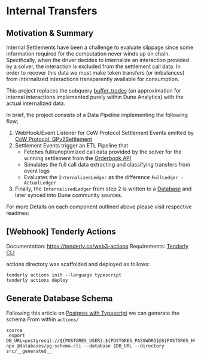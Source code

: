 # Internal Transfers

## Motivation & Summary

Internal Settlements have been a challenge to evaluate slippage since some information
required for the computation never winds up on chain.
Specifically, when the driver decides to internalize an interaction provided by a solver,
the interaction is excluded from the settlement call data.
In order to recover this data we must make token transfers (or imbalances) from
internalized interactions transparently available for consumption.

This project replaces the subquery
[buffer_trades](https://github.com/cowprotocol/solver-rewards/blob/c7e9c85706decb1a1be28d639ee34e35646bca50/queries/dune_v2/period_slippage.sql#L239-L309)
(an approximation for internal interactions implemented purely within Dune Analytics) with the actual internalized data.

In brief, the project consists of a Data Pipeline implementing the following flow;

1. WebHook/Event Listener for CoW Protocol Settlement Events emitted
   by [CoW Protocol: GPv2Settlement](https://etherscan.io/address/0x9008d19f58aabd9ed0d60971565aa8510560ab41)
2. Settlement Events trigger an ETL Pipeline that
    - Fetches full/unoptimized call data provided by the solver for the winning settlement from
      the [Orderbook API](https://api.cow.fi/docs/#)
    - Simulates the full call data extracting and classifying transfers from event logs
    - Evaluates the `InternalizedLedger` as the difference `FullLedger - ActualLedger`
3. Finally, the `InternalizedLedger` from step 2 is written to a [Database](./database/README.md) and later synced into
   Dune community sources.

For more Details on each component outlined above please visit respective readmes:

## [Webhook] Tenderly Actions

Documentation: https://tenderly.co/web3-actions
Requirements: [Tenderly CLI](https://github.com/Tenderly/tenderly-cli)

actions directory was scaffolded and deployed as follows:

```shell
tenderly actions init --language typescript
tenderly actions deploy
```

## Generate Database Schema

Following this article on [Postgres with Typescript](https://www.atdatabases.org/docs/pg-guide-typescript) we can
generate the schema
From within `actions/`

```shell
source 
 export DB_URL=postgresql://${POSTGRES_USER}:${POSTGRES_PASSWORD}@${POSTGRES_HOST}:${POSTGRES_PORT}/${POSTGRES_DB}
npx @databases/pg-schema-cli --database $DB_URL --directory src/__generated__
```